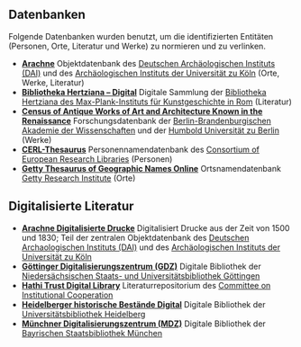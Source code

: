Datenbanken
-----------

Folgende Datenbanken wurden benutzt, um die identifizierten Entitäten
(Personen, Orte, Literatur und Werke) zu normieren und zu verlinken.

-   **[Arachne](http://arachne.uni-koeln.de/drupal/ "Arachne")**
    Objektdatenbank des [Deutschen Archäologischen Instituts
    (DAI)](http://www.dainst.org/ "Deutschen Archäologischen Instituts (DAI)")
    und des [Archäologischen Instituts der Universität zu
    Köln](http://www.archaeologie.uni-koeln.de/ "Archäologischen Instituts der Universität zu Köln")
    (Orte, Werke, Literatur)
-   **[Bibliotheka Hertziana –
    Digital](http://rara.biblhertz.it/ "Bibliotheka Hertziana – Digital")**
    Digitale Sammlung der [Bibliotheka Hertziana des Max-Plank-Instituts
    für Kunstgeschichte in
    Rom](http://www.biblhertz.it/ "Bibliotheka Hertziana des Max-Plank-Instituts für Kunstgeschichte in Rom")
    (Literatur)
-   **[Census of Antique Works of Art and Architecture Known in the
    Renaissance](http://census.bbaw.de/ "Census of Antique Works of Art and Architecture Known in the Renaissance")**
    Forschungsdatenbank der [Berlin-Brandenburgischen Akademie der
    Wissenschaften](http://www.bbaw.de/ "Berlin-Brandenburgischen Akademie der Wissenschaften")
    und der [Humbold Universität zu
    Berlin](http://www.hu-berlin.de "Humboldt Universität zu Berlin")
    (Werke)
-   **[CERL-Thesaurus](http://thesaurus.cerl.org/ "CERL-Thesaurus")**
    Personennamendatenbank des [Consortium of European Research
    Libraries](http://www.cerl.org/ "Consortium of European Research Libraries")
    (Personen)
-   **[Getty Thesaurus of Geographic Names
    Online](http://www.getty.edu/research/tools/vocabularies/tgn/index.html "Getty Thesaurus of Geographic Names Online")**
    Ortsnamendatenbank [Getty Research
    Institute](http://www.getty.edu/ "Getty Research Institute")
    (Orte)

Digitalisierte Literatur
------------------------

-   **[Arachne Digitalisierte
    Drucke](http://arachne.uni-koeln.de/drupal/?q=de/books "Arachne Digitalisierte Drucke")**
    Digitalisiert Drucke aus der Zeit von 1500 und 1830; Teil der
    zentralen Objektdatenbank des [Deutschen Archaologischen Instituts
    (DAI)](http://www.dainst.org/ "Deutschen Archaologischen Instituts (DAI)")
    und des [Archäologischen Instituts der Universität zu
    Köln](http://www.archaeologie.uni-koeln.de/)
-   **[Göttinger Digitalisierungszentrum
    (GDZ)](http://gdz.sub.uni-goettingen.de "Göttinger Digitalisierungszentrum (GDZ)")**
    Digitale Bibliothek der [Niedersächsischen Staats- und
    Universitätsbibliothek
    Göttingen](http://www.sub.uni-goettingen.de "Niedersächsischen Staats- und Universitätsbibliothek Göttingen")
-   **[Hathi Trust Digital
    Library](http://www.hathitrust.org "Hathi Trust Digital Library")**
    Literaturrepositorium des [Committee on Institutional
    Cooperation](http://www.cic.net/ "Committee on Institutional Cooperation")
-   **[Heidelberger historische Bestände
    Digital](http://hd-historische-bestaende-digital.uni-hd.de "Heidelberger historische Bestände Digital")**
    Digitale Bibliothek der [Universitätsbibliothek
    Heidelberg](http://www.ub.uni-heidelberg.de/ "Universitätsbibliothek Heidelberg")
-   **[Münchner Digitalisierungszentrum
    (MDZ)](http://www.digitale-sammlungen.de/ "Münchner Digitalisierungszentrum (MDZ)")**
    Digitale Bibliothek der [Bayrischen Staatsbibliothek
    München](http://www.ub.uni-muenchen.de/ "Bayrischen Staatsbibliothek München")

